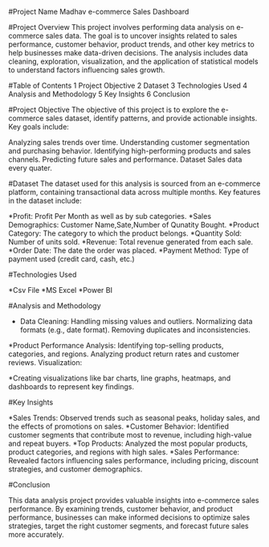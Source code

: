 #Project Name
Madhav e-commerce Sales Dashboard


#Project Overview
This project involves performing data analysis on e-commerce sales data. The goal is to uncover insights related to sales performance, customer behavior, product trends, and other key metrics to help businesses make data-driven decisions. The analysis includes data cleaning, exploration, visualization, and the application of statistical models to understand factors influencing sales growth.


#Table of Contents
1 Project Objective
2 Dataset
3 Technologies Used
4 Analysis and Methodology
5 Key Insights
6 Conclusion


#Project Objective
The objective of this project is to explore the e-commerce sales dataset, identify patterns, and provide actionable insights. Key goals include:

Analyzing sales trends over time.
Understanding customer segmentation and purchasing behavior.
Identifying high-performing products and sales channels.
Predicting future sales and performance.
Dataset
Sales data every quater.

#Dataset
The dataset used for this analysis is sourced from an e-commerce platform, containing transactional data across multiple months. Key features in the dataset include:

*Profit: Profit Per Month as well as by sub categories.
*Sales Demographics: Customer Name,Sate,Number of Qunatity Bought.
*Product Category: The category to which the product belongs.
*Quantity Sold: Number of units sold.
*Revenue: Total revenue generated from each sale.
*Order Date: The date the order was placed.
*Payment Method: Type of payment used (credit card, cash, etc.)

#Technologies Used

*Csv File
*MS Excel
*Power BI


#Analysis and Methodology

* Data Cleaning:
Handling missing values and outliers.
Normalizing data formats (e.g., date format).
Removing duplicates and inconsistencies.

*Product Performance Analysis:
Identifying top-selling products, categories, and regions.
Analyzing product return rates and customer reviews.
Visualization:

*Creating visualizations like bar charts, line graphs, heatmaps, and dashboards to represent key findings.

#Key Insights

*Sales Trends: Observed trends such as seasonal peaks, holiday sales, and the effects of promotions on sales.
*Customer Behavior: Identified customer segments that contribute most to revenue, including high-value and repeat buyers.
*Top Products: Analyzed the most popular products, product categories, and regions with high sales.
*Sales Performance: Revealed factors influencing sales performance, including pricing, discount strategies, and customer demographics.

#Conclusion

This data analysis project provides valuable insights into e-commerce sales performance. By examining trends, customer behavior, and product performance, businesses can make informed decisions to optimize sales strategies, target the right customer segments, and forecast future sales more accurately.
